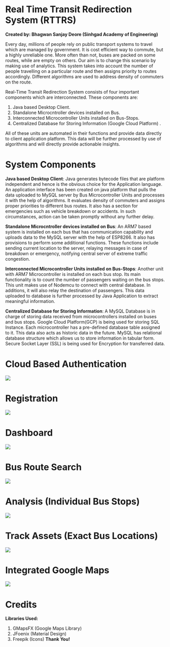 # Real Time Transit Redirection System (RTTRS)

**Created by: Bhagwan Sanjay Deore (Sinhgad Academy of Engineering)**

Every day, millions of people rely on public transport systems to travel which are managed by government. It is cost efficient way to commute, but a highly unreliable one. More often than not, buses are packed on some routes, while are empty on others. Our aim is to change this scenario by making use of analytics. This system takes into account the number of people travelling on a particular route and then assigns priority to routes accordingly. Different algorithms are used to address density of commuters on the route. 


 Real-Time Transit Redirection System consists of four important components which are interconnected. These components are:

1)	Java based Desktop Client.
2)	Standalone Microcntroller devices installed on Bus.
3)	Interconnected Microcontroller Units installed on Bus-Stops.
4)	Centralized Database for Storing Information (Google Cloud Platform) .
 
 All of these units are automated in their functions and provide data directly to client application platform. This data will be further processed by use of algorithms and will directly provide actionable insights.

# System Components 

**Java based Desktop Client**: Java generates bytecode files that are platform independent and hence is the obvious choice for the Application language. An application interface has been created on java platform that pulls the data uploaded to MySQL server by Bus Microcontroller Units and processes it with the help of algorithms. It evaluates density of commuters and assigns proper priorities to different bus routes. It also has a section for emergencies such as vehicle breakdown or accidents. In such circumstances, action can be taken promptly without any further delay.


**Standalone Microcntroller devices installed on Bus**: An ARM7 based system is installed on each bus that has communication capability and uploads data to the MySQL server with the help of ESP8266. It also has provisions to perform some additional functions. These functions include sending current location to the server, relaying messages in case of breakdown or emergency, notifying central server of extreme traffic congestion.


**Interconnected Microcontroller Units installed on Bus-Stops**: Another unit with ARM7 Microcontroller is installed on each bus stop. Its main functionality is to count the number of passengers waiting on the bus stops. This unit makes use of Nodemcu to connect with central database. In additions, it will also relay the destination of passengers. This data uploaded to database is further processed by Java Application to extract meaningful information.
 

**Centralized Database for Storing Information**: A MySQL Database is in charge of storing data received from microcontrollers installed on buses and bus stops. Google Cloud Platform(GCP) is being used for storing SQL Instance. Each microcontroller has a pre-defined database table assigned to it. This data also acts as historic data in the future. MySQL has relational database structure which allows us to store information in tabular form. Secure Socket Layer (SSL) is being used for Encryption for transferred data. 

# Cloud Based Authentication
![](Images/1.JPG)

# Registration
![](Images/3.JPG)

# Dashboard
![](Images/5.JPG)

# Bus Route Search
![](Images/6.JPG)


# Analysis (Individual Bus Stops)

![](Images/7.JPG)

# Track Assets (Exact Bus Locations)
![](Images/9.JPG)

# Integrated Google Maps
![](Images/10.JPG)

# Credits

**Libraries Used:**

1) GMapsFX (Google Maps Library)
2) JFoenix (Material Design)
3) Freepik (Icons)
**Thank You!**
